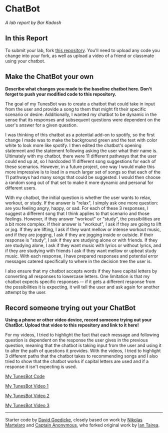 # ChatBot

*A lab report by Bar Kadosh*

## In this Report

To submit your lab, fork [this repository](https://github.com/FAR-Lab/IDD-Fa18-Lab6). You'll need to upload any code you change into your fork, as well as upload a video of a friend or classmate using your chatbot.

## Make the ChatBot your own

**Describe what changes you made to the baseline chatbot here. Don't forget to push your modified code to this repository.**

The goal of my TunesBot was to create a chatbot that could take in input from the user and provide a song to them that might fit their specific scenario or desire. Additionally, I wanted my chatbot to be dynamic in the sense that its responses and subsequent questions were dependent on the user's answer for a given question. 

I was thinking of this chatbot as a potential add-on to spotify, so the first change I made was to make the background green and the text with color white to look more like spotify. I then edited the chatbot's opening statement and the statement following asking the user what their name is. Ultimately with my chatbot, there were 11 different pathways that the user could end up at, so I hardcoded 11 different song suggestions for each of these scenarios. However, in a future project, one way I would make this more impressive is to load in a much larger set of songs so that each of the 11 pathways had many songs that could be suggested. I would then choose a random song out of that set to make it more dynamic and personal for different users. 

With my chatbot, the initial question is whether the user wants to relax, workout, or study. If the answer is "relax", I simply ask one more question: are you feeling angry, happy, or sad. For each of these 3 responses, I suggest a different song that I think applies to that scenario and those feelings. However, if they answer "workout" or "study", the possibilities are a bit more complex. If their answer is "workout", I ask if they are going to lift or jog. If they are lifting, I ask if they want mellow or intense workout music, and if they are jogging, I ask if they are jogging inside or outside. If their response is "study", I ask if they are studying alone or with friends. If they are studying alone, I ask if they want music with lyrics or without lyrics, and if they are studying with friends I ask if they want mellow or upbeat study music. With each response, I have prepared responses and potential error messages catered specifically to where in the decision tree the user is. 

I also ensure that my chatbot accepts words if they have capital letters by converting all responses to lowercase letters. One limitation is that my chatbot expects specific responses -- if it gets a different response from the possibilities it is expecting, it will tell the user and ask again for another attempt by the user. 

## Record someone trying out your ChatBot

**Using a phone or other video device, record someone trying out your ChatBot. Upload that video to this repository and link to it here!**

For my videos, I tried to highlight the fact that each message and following question is dependent on the response the user gives in the previous question, meaning that the chatbot is taking input from the user and using it to alter the path of questions it provides. With the videos, I tried to highlight 3 different paths that the chatbot takes to recommending songs and I also tried to show that the chatbot works if capital letters are used and if a response it isn't expecting is used. 

[My TunesBot Code](https://github.com/barkadosh1/IDD-Fa19-Lab6/blob/master/chatServer.js)

[My TunesBot Video 1](https://youtu.be/76BYzRgd6VA)

[My TunesBot Video 2](https://youtu.be/IRlrZDwIjn4)

[My TunesBot Video 3](https://youtu.be/5qNZmdcQAL0)

---
Starter code by [David Goedicke](mailto:da.goedicke@gmail.com), closely based on work by [Nikolas Martelaro](mailto:nmartelaro@gmail.com) and [Captain Anonymous](https://codepen.io/anon/pen/PEVYXz), who forked original work by [Ian Tairea](https://codepen.io/mrtairea/pen/yJapwv).
